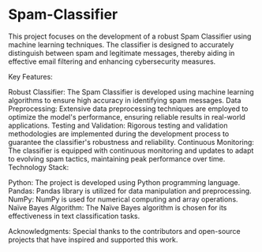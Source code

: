 # Spam-Classifier
This project focuses on the development of a robust Spam Classifier using machine learning techniques. The classifier is designed to accurately distinguish between spam and legitimate messages, thereby aiding in effective email filtering and enhancing cybersecurity measures.

Key Features:

Robust Classifier: The Spam Classifier is developed using machine learning algorithms to ensure high accuracy in identifying spam messages.
Data Preprocessing: Extensive data preprocessing techniques are employed to optimize the model's performance, ensuring reliable results in real-world applications.
Testing and Validation: Rigorous testing and validation methodologies are implemented during the development process to guarantee the classifier's robustness and reliability.
Continuous Monitoring: The classifier is equipped with continuous monitoring and updates to adapt to evolving spam tactics, maintaining peak performance over time.
Technology Stack:

Python: The project is developed using Python programming language.
Pandas: Pandas library is utilized for data manipulation and preprocessing.
NumPy: NumPy is used for numerical computing and array operations.
Naïve Bayes Algorithm: The Naïve Bayes algorithm is chosen for its effectiveness in text classification tasks.

Acknowledgments:
Special thanks to the contributors and open-source projects that have inspired and supported this work.







